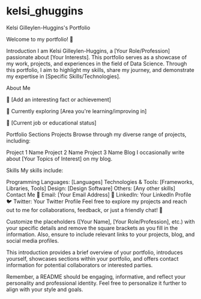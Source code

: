 # kelsi_ghuggins

Kelsi Gilleylen-Huggins's Portfolio


Welcome to my portfolio! 👋

Introduction
I am Kelsi Gilleylen-Huggins, a [Your Role/Profession] passionate about [Your Interests]. This portfolio serves as a showcase of my work, projects, and experiences in the field of Data Science. Through this portfolio, I aim to highlight my skills, share my journey, and demonstrate my expertise in [Specific Skills/Technologies].

About Me

🌟 [Add an interesting fact or achievement]

🌱 Currently exploring [Area you're learning/improving in]

💼 [Current job or educational status]

Portfolio Sections
Projects
Browse through my diverse range of projects, including:

Project 1 Name
Project 2 Name
Project 3 Name
Blog
I occasionally write about [Your Topics of Interest] on my blog.

Skills
My skills include:

Programming Languages: [Languages]
Technologies & Tools: [Frameworks, Libraries, Tools]
Design: [Design Software]
Others: [Any other skills]
Contact Me
📧 Email: [Your Email Address]
🔗 LinkedIn: Your LinkedIn Profile
🐦 Twitter: Your Twitter Profile
Feel free to explore my projects and reach out to me for collaborations, feedback, or just a friendly chat! 🚀

Customize the placeholders ([Your Name], [Your Role/Profession], etc.) with your specific details and remove the square brackets as you fill in the information. Also, ensure to include relevant links to your projects, blog, and social media profiles.

This introduction provides a brief overview of your portfolio, introduces yourself, showcases sections within your portfolio, and offers contact information for potential collaborators or interested parties.

Remember, a README should be engaging, informative, and reflect your personality and professional identity. Feel free to personalize it further to align with your style and goals.
